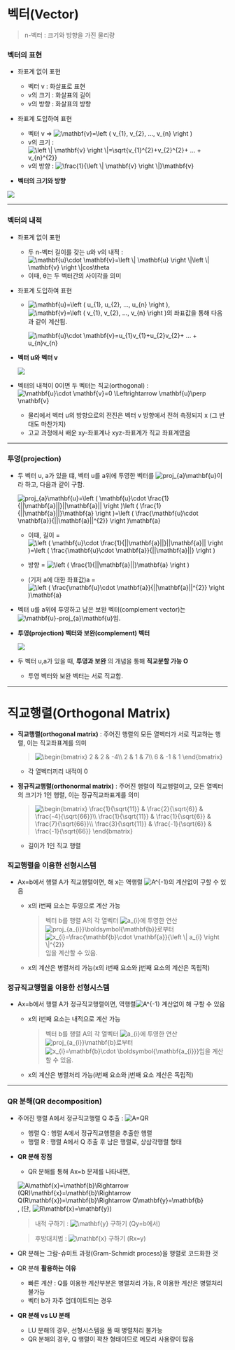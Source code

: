 # 벡터(Vector)
> n-벡터 : 크기와 방향을 가진 물리량


### 벡터의 표현
   + 좌표계 없이 표현
      + 벡터 v : 화살표로 표현
      + v의 크기 : 화살표의 길이
      + v의 방향 : 화살표의 방향
      
   + 좌표계 도입하여 표현   
      + 벡터 v => <img src="https://latex.codecogs.com/gif.latex?\mathbf{v}=\left&space;(&space;v_{1},&space;v_{2},&space;...,&space;v_{n}&space;\right&space;)" title="\mathbf{v}=\left ( v_{1}, v_{2}, ..., v_{n} \right )" />   
      + v의 크기 : <img src="https://latex.codecogs.com/gif.latex?\left&space;\|&space;\mathbf{v}&space;\right&space;\|=\sqrt{v_{1}^{2}&plus;v_{2}^{2}&plus;&space;...&space;&plus;&space;v_{n}^{2}}" title="\left \| \mathbf{v} \right \|=\sqrt{v_{1}^{2}+v_{2}^{2}+ ... + v_{n}^{2}}" />   
      + v의 방향 : <img src="https://latex.codecogs.com/gif.latex?\frac{1}{\left&space;\|&space;\mathbf{v}&space;\right&space;\|}\mathbf{v}" title="\frac{1}{\left \| \mathbf{v} \right \|}\mathbf{v}" />    
         
         
   + **벡터의 크기와 방향**   

   <img src="https://user-images.githubusercontent.com/72974863/101560022-b7554b80-3a05-11eb-9b2f-5e308966b7b5.png">   
   
   
- - - - - - - - - - - - - - - - - -
### 벡터의 내적
   + 좌표계 없이 표현
      + 두 n-벡터 길이를 갖는 u와 v의 내적 : <img src="https://latex.codecogs.com/gif.latex?\mathbf{u}\cdot&space;\mathbf{v}=\left&space;\|&space;\mathbf{u}&space;\right&space;\|\left&space;\|&space;\mathbf{v}&space;\right&space;\|cos\theta" title="\mathbf{u}\cdot \mathbf{v}=\left \| \mathbf{u} \right \|\left \| \mathbf{v} \right \|cos\theta" />   
      + 이때, θ는 두 벡터간의 사이각을 의미 
   + 좌표계 도입하여 표현
      + <img src="https://latex.codecogs.com/gif.latex?\mathbf{u}=\left&space;(&space;u_{1},&space;u_{2},&space;...,&space;u_{n}&space;\right&space;)" title="\mathbf{u}=\left ( u_{1}, u_{2}, ..., u_{n} \right )" />, <img src="https://latex.codecogs.com/gif.latex?\mathbf{v}=\left&space;(&space;v_{1},&space;v_{2},&space;...,&space;v_{n}&space;\right&space;)" title="\mathbf{v}=\left ( v_{1}, v_{2}, ..., v_{n} \right )" />의 좌표값을 통해 다음과 같이 계산됨.   
      
        <img src="https://latex.codecogs.com/gif.latex?\mathbf{u}\cdot&space;\mathbf{v}=u_{1}v_{1}&plus;u_{2}v_{2}&plus;&space;...&space;&plus;&space;u_{n}v_{n}" title="\mathbf{u}\cdot \mathbf{v}=u_{1}v_{1}+u_{2}v_{2}+ ... + u_{n}v_{n}" />   


   + **벡터 u와 벡터 v**   

     <img src="https://user-images.githubusercontent.com/72974863/101560824-7bbb8100-3a07-11eb-9cb2-79c7e560e4ca.png">   
      
      
   + 벡터의 내적이 0이면 두 벡터는 직교(orthogonal) : <img src="https://latex.codecogs.com/gif.latex?\mathbf{u}\cdot&space;\mathbf{v}=0&space;\Leftrightarrow&space;\mathbf{u}\perp&space;\mathbf{v}" title="\mathbf{u}\cdot \mathbf{v}=0 \Leftrightarrow \mathbf{u}\perp \mathbf{v}" />   
      + 물리에서 벡터 u의 방향으로의 전진은 벡터 v 방향에서 전혀 측정되지 x (그 반대도 마찬가지)
      + 고교 과정에서 배운 xy-좌표계나 xyz-좌표계가 직교 좌표계였음
 
 
- - - - - - - - - - - - - - - - - -
### 투영(projection)
   + 두 벡터 u, a가 있을 떄, 벡터 u를 a위에 투영한 벡터를 <img src="https://latex.codecogs.com/gif.latex?proj_{a}\mathbf{u}" title="proj_{a}\mathbf{u}" />이라 하고, 다음과 같이 구함.   

     <img src="https://latex.codecogs.com/gif.latex?proj_{a}\mathbf{u}=\left&space;(&space;\mathbf{u}\cdot&space;\frac{1}{||\mathbf{a}||}||\mathbf{a}||&space;\right&space;)\left&space;(&space;\frac{1}{||\mathbf{a}||}\mathbf{a}&space;\right&space;)=\left&space;(&space;\frac{\mathbf{u}\cdot&space;\mathbf{a}}{||\mathbf{a}||^{2}}&space;\right&space;)\mathbf{a}" title="proj_{a}\mathbf{u}=\left ( \mathbf{u}\cdot \frac{1}{||\mathbf{a}||}||\mathbf{a}|| \right )\left ( \frac{1}{||\mathbf{a}||}\mathbf{a} \right )=\left ( \frac{\mathbf{u}\cdot \mathbf{a}}{||\mathbf{a}||^{2}} \right )\mathbf{a}" />   

      + 이때, 길이 = <img src="https://latex.codecogs.com/gif.latex?\left&space;(&space;\mathbf{u}\cdot&space;\frac{1}{||\mathbf{a}||}||\mathbf{a}||&space;\right&space;)=\left&space;(&space;\frac{\mathbf{u}\cdot&space;\mathbf{a}}{||\mathbf{a}||}&space;\right&space;)" title="\left ( \mathbf{u}\cdot \frac{1}{||\mathbf{a}||}||\mathbf{a}|| \right )=\left ( \frac{\mathbf{u}\cdot \mathbf{a}}{||\mathbf{a}||} \right )" />   
   
      + 방향 = <img src="https://latex.codecogs.com/gif.latex?\left&space;(&space;\frac{1}{||\mathbf{a}||}\mathbf{a}&space;\right&space;)" title="\left ( \frac{1}{||\mathbf{a}||}\mathbf{a} \right )" />   
   
      + (기저 a에 대한 좌표값)a = <img src="https://latex.codecogs.com/gif.latex?\left&space;(&space;\frac{\mathbf{u}\cdot&space;\mathbf{a}}{||\mathbf{a}||^{2}}&space;\right&space;)\mathbf{a}" title="\left ( \frac{\mathbf{u}\cdot \mathbf{a}}{||\mathbf{a}||^{2}} \right )\mathbf{a}" />   
   
   + 벡터 u를 a위에 투영하고 남은 보완 벡터(complement vector)는 <img src="https://latex.codecogs.com/gif.latex?\mathbf{u}-proj_{a}\mathbf{u}" title="\mathbf{u}-proj_{a}\mathbf{u}" />임.   
   
   
   + **투영(projection) 벡터와 보완(complement) 벡터**   
   
     <img src="https://user-images.githubusercontent.com/72974863/101585777-cf3bc800-3a23-11eb-9ce3-03cb73facd9b.png">   
   
   + 두 벡터 u,a가 있을 때, **투영과 보완** 의 개념을 통해 **직교분할 가능 O** 
      + 투영 벡터와 보완 벡터는 서로 직교함.   

- - - - - - - - - - - - - - - - - - - - - - - - - - - - -
# 직교행렬(Orthogonal Matrix)

+ **직교행렬(orthogonal matrix)** : 주어진 행렬의 모든 열벡터가 서로 직교하는 행렬, 이는 직교좌표계를 의미   

   > <img src="https://latex.codecogs.com/gif.latex?\begin{bmatrix}&space;2&space;&&space;2&space;&&space;-4\\&space;2&space;&&space;1&space;&&space;7\\&space;6&space;&&space;-1&space;&&space;1&space;\end{bmatrix}" title="\begin{bmatrix} 2 & 2 & -4\\ 2 & 1 & 7\\ 6 & -1 & 1 \end{bmatrix}" />   
   
   + 각 열벡터끼리 내적이 0
   
+ **정규직교행렬(orthonormal matrix)** : 주어진 행렬이 직교행렬이고, 모든 열벡터의 크기가 1인 행렬, 이는 정규직교좌표계를 의미   

   > <img src="https://latex.codecogs.com/gif.latex?\begin{bmatrix}&space;\frac{1}{\sqrt{11}}&space;&&space;\frac{2}{\sqrt{6}}&space;&&space;\frac{-4}{\sqrt{66}}\\&space;\frac{1}{\sqrt{11}}&space;&&space;\frac{1}{\sqrt{6}}&space;&&space;\frac{7}{\sqrt{66}}\\&space;\frac{3}{\sqrt{11}}&space;&&space;\frac{-1}{\sqrt{6}}&space;&&space;\frac{-1}{\sqrt{66}}&space;\end{bmatrix}" title="\begin{bmatrix} \frac{1}{\sqrt{11}} & \frac{2}{\sqrt{6}} & \frac{-4}{\sqrt{66}}\\ \frac{1}{\sqrt{11}} & \frac{1}{\sqrt{6}} & \frac{7}{\sqrt{66}}\\ \frac{3}{\sqrt{11}} & \frac{-1}{\sqrt{6}} & \frac{-1}{\sqrt{66}} \end{bmatrix}" />   
   
   + 길이가 1인 직교 행렬   
     
     
### 직교행렬을 이용한 선형시스템
   + Ax=b에서 행렬 A가 직교행렬이면, 해 x는 역행렬 <img src="https://latex.codecogs.com/gif.latex?A^{-1}" title="A^{-1}" />의 계산없이 구할 수 있음
      + x의 i번째 요소는 투영으로 계산 가능   
         > 벡터 b를 행렬 A의 각 열벡터 <img src="https://latex.codecogs.com/gif.latex?a_{i}" title="a_{i}" />에 투영한 연산 <img src="https://latex.codecogs.com/gif.latex?proj_{a_{i}}\boldsymbol{\mathbf{b}}" title="proj_{a_{i}}\boldsymbol{\mathbf{b}}" />로부터 <img src="https://latex.codecogs.com/gif.latex?x_{i}=\frac{\mathbf{b}\cdot&space;\mathbf{a}}{\left&space;\|&space;a_{i}&space;\right&space;\|^{2}}" title="x_{i}=\frac{\mathbf{b}\cdot \mathbf{a}}{\left \| a_{i} \right \|^{2}}" />임을 계산할 수 있음.   
         
      + x의 계산은 병렬처리 가능(x의 i번째 요소와 j번째 요소의 계산은 독립적)


### 정규직교행렬을 이용한 선형시스템
   + Ax=b에서 행렬 A가 정규직교행렬이면, 역행렬<img src="https://latex.codecogs.com/gif.latex?A^{-1}" title="A^{-1}" /> 계산없이 해 구할 수 있음
      + x의 i번째 요소는 내적으로 계산 가능
         > 벡터 b를 행렬 A의 각 열벡터 <img src="https://latex.codecogs.com/gif.latex?a_{i}" title="a_{i}" />에 투영한 연산 <img src="https://latex.codecogs.com/gif.latex?proj_{a_{i}}\mathbf{b}" title="proj_{a_{i}}\mathbf{b}" />로부터 <img src="https://latex.codecogs.com/gif.latex?x_{i}=\mathbf{b}\cdot&space;\boldsymbol{\mathbf{a_{i}}}" title="x_{i}=\mathbf{b}\cdot \boldsymbol{\mathbf{a_{i}}}" />임을 계산할 수 있음.
         
      + x의 계산은 병렬처리 가능(i번째 요소와 j번째 요소 계산은 독립적)

- - - - - - - - - - - - -
### QR 분해(QR decomposition)

+ 주어진 행렬 A에서 정규직교행렬 Q 추출 : <img src="https://latex.codecogs.com/gif.latex?A=QR" title="A=QR" />   
   + 행렬 Q : 행렬 A에서 정규직교행렬을 추출한 행렬
   + 행렬 R : 행렬 A에서 Q 추출 후 남은 행렬로, 상삼각행렬 형태
   
+ **QR 분해 장점** 
   + QR 분해를 통해 Ax=b 문제를 나타내면,   
   
    <img src="https://latex.codecogs.com/gif.latex?A\mathbf{x}=\mathbf{b}\Rightarrow&space;(QR)\mathbf{x}=\mathbf{b}\Rightarrow&space;Q(R\mathbf{x})=\mathbf{b}\Rightarrow&space;Q\mathbf{y}=\mathbf{b}" title="A\mathbf{x}=\mathbf{b}\Rightarrow (QR)\mathbf{x}=\mathbf{b}\Rightarrow Q(R\mathbf{x})=\mathbf{b}\Rightarrow Q\mathbf{y}=\mathbf{b}" /> , (단, <img src="https://latex.codecogs.com/gif.latex?R\mathbf{x}=\mathbf{y}" title="R\mathbf{x}=\mathbf{y}" />)   
    
    > 내적 구하기 : <img src="https://latex.codecogs.com/gif.latex?\mathbf{y}" title="\mathbf{y}" /> 구하기 (Qy=b에서)   
    
    > 후방대치법 : <img src="https://latex.codecogs.com/gif.latex?\mathbf{x}" title="\mathbf{x}" /> 구하기 (Rx=y)   

+ QR 분해는 그람-슈미트 과정(Gram-Schmidt process)을 행렬로 코드화한 것

+ QR 분해 **활용하는 이유** 
   + 빠른 계산 : Q를 이용한 계산부분은 병렬처리 가능, R 이용한 계산은 병렬처리 불가능
   + 벡터 b가 자주 업데이트되는 경우
   
+ **QR 분해 vs LU 분해** 
   + LU 분해의 경우, 선형시스템을 풀 때 병렬처리 불가능
   + QR 분해의 경우, Q 행렬이 꽉찬 형태이므로 메모리 사용량이 많음
   
